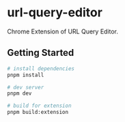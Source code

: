 # url-query-editor

Chrome Extension of URL Query Editor.

## Getting Started

```bash
# install dependencies
pnpm install

# dev server
pnpm dev

# build for extension
pnpm build:extension
```
